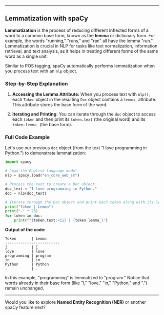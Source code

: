 -----

## Lemmatization with spaCy

**Lemmatization** is the process of reducing different inflected forms of a word to a common base form, known as the **lemma** or dictionary form. For example, the words "running," "runs," and "ran" all have the lemma "run." Lemmatization is crucial in NLP for tasks like text normalization, information retrieval, and text analysis, as it helps in treating different forms of the same word as a single unit.

Similar to POS tagging, spaCy automatically performs lemmatization when you process text with an `nlp` object.

### Step-by-Step Explanation

1.  **Accessing the Lemma Attribute:**
    When you process text with `nlp()`, each `Token` object in the resulting `Doc` object contains a `lemma_` attribute. This attribute stores the base form of the word.

2.  **Iterating and Printing:**
    You can iterate through the `doc` object to access each `token` and then print its `token.text` (the original word) and its `token.lemma_` (the base form).

### Full Code Example

Let's use our previous `doc` object (from the text "I love programming in Python.") to demonstrate lemmatization:

```python
import spacy

# Load the English language model
nlp = spacy.load("en_core_web_sm")

# Process the text to create a Doc object
doc_text = "I love programming in Python."
doc = nlp(doc_text)

# Iterate through the Doc object and print each token along with its lemma
print("Token | Lemma")
print("-" * 25)
for token in doc:
    print(f"{token.text:<11} | {token.lemma_}")
```

**Output of the code:**

```
Token       | Lemma
-------------------------
I           | I
love        | love
programming | program
in          | in
Python      | Python
.           | .
```

In this example, "programming" is lemmatized to "program." Notice that words already in their base form (like "I," "love," "in," "Python," and ".") remain unchanged.

-----

Would you like to explore **Named Entity Recognition (NER)** or another spaCy feature next?
